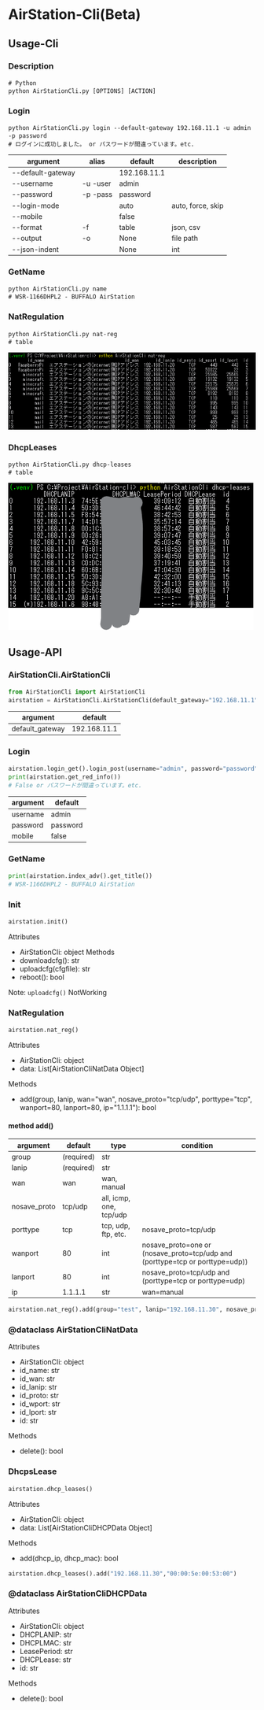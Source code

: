 # AirStation-Cli(Beta)

## Usage-Cli
### Description

```shell
# Python
python AirStationCli.py [OPTIONS] [ACTION]
```

### Login

```shell
python AirStationCli.py login --default-gateway 192.168.11.1 -u admin -p password
# ログインに成功しました。 or パスワードが間違っています。etc.
```
| argument          | alias    | default      | description       |
|-------------------|----------|--------------|-------------------|
| --default-gateway |          | 192.168.11.1 |                   |
| --username        | -u -user | admin        |                   |
| --password        | -p -pass | password     |                   |
| --login-mode      |          | auto         | auto, force, skip |
| --mobile          |          | false        |                   |
| --format          | -f       | table        | json, csv         |
| --output          | -o       | None         | file path         |
| --json-indent     |          | None         | int               |

### GetName

```shell
python AirStationCli.py name
# WSR-1166DHPL2 - BUFFALO AirStation
```

### NatRegulation

```shell
python AirStationCli.py nat-reg
# table
```
![screenshots](./docs/asset/img/nat_reg.png)

### DhcpLeases

```shell
python AirStationCli.py dhcp-leases
# table
```
![screenshots](./docs/asset/img/dhcp-leases.png)

## Usage-API

### AirStationCli.AirStationCli

```python
from AirStationCli import AirStationCli
airstation = AirStationCli.AirStationCli(default_gateway="192.168.11.1")
```

| argument        | default      |
|-----------------|--------------|
| default_gateway | 192.168.11.1 |

### Login

```python
airstation.login_get().login_post(username="admin", password="password", mobile=False)
print(airstation.get_red_info())
# False or パスワードが間違っています。etc.
```

| argument        | default      |
|-----------------|--------------|
| username        | admin        |
| password        | password     |
| mobile          | false        |


### GetName

```python
print(airstation.index_adv().get_title())
# WSR-1166DHPL2 - BUFFALO AirStation
```

### Init

```python
airstation.init()
```

Attributes
- AirStationCli: object
Methods
- downloadcfg(): str
- uploadcfg(cfgfile): str
- reboot(): bool

Note: `uploadcfg()` NotWorking

### NatRegulation

```python
airstation.nat_reg()
```

Attributes
- AirStationCli: object
- data: List[AirStationCliNatData Object]

Methods
- add(group, lanip, wan="wan", nosave_proto="tcp/udp", porttype="tcp", wanport=80, lanport=80, ip="1.1.1.1"): bool

#### method add()

| argument     | default    | type                     | condition                                                                     |
|--------------|------------|--------------------------|-------------------------------------------------------------------------------|
| group        | (required) | str                      |                                                                               |
| lanip        | (required) | str                      |                                                                               |
| wan          | wan        | wan, manual              |                                                                               |
| nosave_proto | tcp/udp    | all, icmp, one, tcp/udp  |                                                                               |
| porttype     | tcp        | tcp, udp, ftp, etc.      | nosave_proto=tcp/udp                                                          |
| wanport      | 80         | int                      | nosave_proto=one or (nosave_proto=tcp/udp and (porttype=tcp or porttype=udp)) |
| lanport      | 80         | int                      | nosave_proto=tcp/udp and (porttype=tcp or porttype=udp)                       |
| ip           | 1.1.1.1    | str                      | wan=manual                                                                    |

```python
airstation.nat_reg().add(group="test", lanip="192.168.11.30", nosave_proto="tcp/udp", porttype="tcp", wanport=80, lanport=80)
```

### @dataclass AirStationCliNatData
Attributes
- AirStationCli: object
- id_name: str
- id_wan: str
- id_lanip: str
- id_proto: str
- id_wport: str
- id_lport: str
- id: str

Methods
- delete(): bool

### DhcpsLease

```python
airstation.dhcp_leases()
```

Attributes
- AirStationCli: object
- data: List[AirStationCliDHCPData Object]

Methods
- add(dhcp_ip, dhcp_mac): bool

```python
airstation.dhcp_leases().add("192.168.11.30","00:00:5e:00:53:00")
```

### @dataclass AirStationCliDHCPData
Attributes
- AirStationCli: object
- DHCPLANIP: str
- DHCPLMAC: str
- LeasePeriod: str
- DHCPLease: str
- id: str

Methods
- delete(): bool
